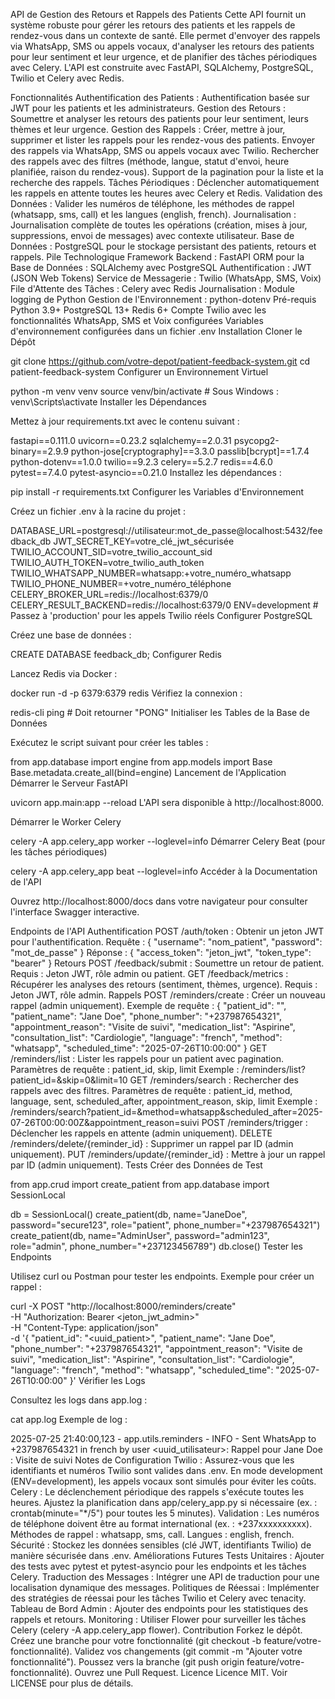 API de Gestion des Retours et Rappels des Patients
Cette API fournit un système robuste pour gérer les retours des patients et les rappels de rendez-vous dans un contexte de santé. Elle permet d'envoyer des rappels via WhatsApp, SMS ou appels vocaux, d'analyser les retours des patients pour leur sentiment et leur urgence, et de planifier des tâches périodiques avec Celery. L'API est construite avec FastAPI, SQLAlchemy, PostgreSQL, Twilio et Celery avec Redis.

Fonctionnalités
Authentification des Patients : Authentification basée sur JWT pour les patients et les administrateurs.
Gestion des Retours : Soumettre et analyser les retours des patients pour leur sentiment, leurs thèmes et leur urgence.
Gestion des Rappels :
Créer, mettre à jour, supprimer et lister les rappels pour les rendez-vous des patients.
Envoyer des rappels via WhatsApp, SMS ou appels vocaux avec Twilio.
Rechercher des rappels avec des filtres (méthode, langue, statut d'envoi, heure planifiée, raison du rendez-vous).
Support de la pagination pour la liste et la recherche des rappels.
Tâches Périodiques : Déclencher automatiquement les rappels en attente toutes les heures avec Celery et Redis.
Validation des Données : Valider les numéros de téléphone, les méthodes de rappel (whatsapp, sms, call) et les langues (english, french).
Journalisation : Journalisation complète de toutes les opérations (création, mises à jour, suppressions, envoi de messages) avec contexte utilisateur.
Base de Données : PostgreSQL pour le stockage persistant des patients, retours et rappels.
Pile Technologique
Framework Backend : FastAPI
ORM pour la Base de Données : SQLAlchemy avec PostgreSQL
Authentification : JWT (JSON Web Tokens)
Service de Messagerie : Twilio (WhatsApp, SMS, Voix)
File d'Attente des Tâches : Celery avec Redis
Journalisation : Module logging de Python
Gestion de l'Environnement : python-dotenv
Pré-requis
Python 3.9+
PostgreSQL 13+
Redis 6+
Compte Twilio avec les fonctionnalités WhatsApp, SMS et Voix configurées
Variables d'environnement configurées dans un fichier .env
Installation
Cloner le Dépôt

git clone https://github.com/votre-depot/patient-feedback-system.git
cd patient-feedback-system
Configurer un Environnement Virtuel

python -m venv venv
source venv/bin/activate  # Sous Windows : venv\Scripts\activate
Installer les Dépendances

Mettez à jour requirements.txt avec le contenu suivant :

fastapi==0.111.0
uvicorn==0.23.2
sqlalchemy==2.0.31
psycopg2-binary==2.9.9
python-jose[cryptography]==3.3.0
passlib[bcrypt]==1.7.4
python-dotenv==1.0.0
twilio==9.2.3
celery==5.2.7
redis==4.6.0
pytest==7.4.0
pytest-asyncio==0.21.0
Installez les dépendances :

pip install -r requirements.txt
Configurer les Variables d'Environnement

Créez un fichier .env à la racine du projet :

DATABASE_URL=postgresql://utilisateur:mot_de_passe@localhost:5432/feedback_db
JWT_SECRET_KEY=votre_clé_jwt_sécurisée
TWILIO_ACCOUNT_SID=votre_twilio_account_sid
TWILIO_AUTH_TOKEN=votre_twilio_auth_token
TWILIO_WHATSAPP_NUMBER=whatsapp:+votre_numéro_whatsapp
TWILIO_PHONE_NUMBER=+votre_numéro_téléphone
CELERY_BROKER_URL=redis://localhost:6379/0
CELERY_RESULT_BACKEND=redis://localhost:6379/0
ENV=development  # Passez à 'production' pour les appels Twilio réels
Configurer PostgreSQL

Créez une base de données :

CREATE DATABASE feedback_db;
Configurer Redis

Lancez Redis via Docker :

docker run -d -p 6379:6379 redis
Vérifiez la connexion :

redis-cli ping  # Doit retourner "PONG"
Initialiser les Tables de la Base de Données

Exécutez le script suivant pour créer les tables :

from app.database import engine
from app.models import Base
Base.metadata.create_all(bind=engine)
Lancement de l'Application
Démarrer le Serveur FastAPI

uvicorn app.main:app --reload
L'API sera disponible à http://localhost:8000.

Démarrer le Worker Celery

celery -A app.celery_app worker --loglevel=info
Démarrer Celery Beat (pour les tâches périodiques)

celery -A app.celery_app beat --loglevel=info
Accéder à la Documentation de l'API

Ouvrez http://localhost:8000/docs dans votre navigateur pour consulter l'interface Swagger interactive.

Endpoints de l'API
Authentification
POST /auth/token : Obtenir un jeton JWT pour l'authentification.
Requête : { "username": "nom_patient", "password": "mot_de_passe" }
Réponse : { "access_token": "jeton_jwt", "token_type": "bearer" }
Retours
POST /feedback/submit : Soumettre un retour de patient.
Requis : Jeton JWT, rôle admin ou patient.
GET /feedback/metrics : Récupérer les analyses des retours (sentiment, thèmes, urgence).
Requis : Jeton JWT, rôle admin.
Rappels
POST /reminders/create : Créer un nouveau rappel (admin uniquement).
Exemple de requête :
{
  "patient_id": "<uuid>",
  "patient_name": "Jane Doe",
  "phone_number": "+237987654321",
  "appointment_reason": "Visite de suivi",
  "medication_list": "Aspirine",
  "consultation_list": "Cardiologie",
  "language": "french",
  "method": "whatsapp",
  "scheduled_time": "2025-07-26T10:00:00"
}
GET /reminders/list : Lister les rappels pour un patient avec pagination.
Paramètres de requête : patient_id, skip, limit
Exemple : /reminders/list?patient_id=<uuid>&skip=0&limit=10
GET /reminders/search : Rechercher des rappels avec des filtres.
Paramètres de requête : patient_id, method, language, sent, scheduled_after, appointment_reason, skip, limit
Exemple : /reminders/search?patient_id=<uuid>&method=whatsapp&scheduled_after=2025-07-26T00:00:00Z&appointment_reason=suivi
POST /reminders/trigger : Déclencher les rappels en attente (admin uniquement).
DELETE /reminders/delete/{reminder_id} : Supprimer un rappel par ID (admin uniquement).
PUT /reminders/update/{reminder_id} : Mettre à jour un rappel par ID (admin uniquement).
Tests
Créer des Données de Test

from app.crud import create_patient
from app.database import SessionLocal

db = SessionLocal()
create_patient(db, name="JaneDoe", password="secure123", role="patient", phone_number="+237987654321")
create_patient(db, name="AdminUser", password="admin123", role="admin", phone_number="+237123456789")
db.close()
Tester les Endpoints

Utilisez curl ou Postman pour tester les endpoints. Exemple pour créer un rappel :

curl -X POST "http://localhost:8000/reminders/create" \
     -H "Authorization: Bearer <jeton_jwt_admin>" \
     -H "Content-Type: application/json" \
     -d '{
         "patient_id": "<uuid_patient>",
         "patient_name": "Jane Doe",
         "phone_number": "+237987654321",
         "appointment_reason": "Visite de suivi",
         "medication_list": "Aspirine",
         "consultation_list": "Cardiologie",
         "language": "french",
         "method": "whatsapp",
         "scheduled_time": "2025-07-26T10:00:00"
     }'
Vérifier les Logs

Consultez les logs dans app.log :

cat app.log
Exemple de log :

2025-07-25 21:40:00,123 - app.utils.reminders - INFO - Sent WhatsApp to +237987654321 in french by user <uuid_utilisateur>: Rappel pour Jane Doe : Visite de suivi
Notes de Configuration
Twilio : Assurez-vous que les identifiants et numéros Twilio sont valides dans .env. En mode development (ENV=development), les appels vocaux sont simulés pour éviter les coûts.
Celery : Le déclenchement périodique des rappels s'exécute toutes les heures. Ajustez la planification dans app/celery_app.py si nécessaire (ex. : crontab(minute="*/5") pour toutes les 5 minutes).
Validation :
Les numéros de téléphone doivent être au format international (ex. : +237xxxxxxxxxx).
Méthodes de rappel : whatsapp, sms, call.
Langues : english, french.
Sécurité : Stockez les données sensibles (clé JWT, identifiants Twilio) de manière sécurisée dans .env.
Améliorations Futures
Tests Unitaires : Ajouter des tests avec pytest et pytest-asyncio pour les endpoints et les tâches Celery.
Traduction des Messages : Intégrer une API de traduction pour une localisation dynamique des messages.
Politiques de Réessai : Implémenter des stratégies de réessai pour les tâches Twilio et Celery avec tenacity.
Tableau de Bord Admin : Ajouter des endpoints pour les statistiques des rappels et retours.
Monitoring : Utiliser Flower pour surveiller les tâches Celery (celery -A app.celery_app flower).
Contribution
Forkez le dépôt.
Créez une branche pour votre fonctionnalité (git checkout -b feature/votre-fonctionnalité).
Validez vos changements (git commit -m "Ajouter votre fonctionnalité").
Poussez vers la branche (git push origin feature/votre-fonctionnalité).
Ouvrez une Pull Request.
Licence
Licence MIT. Voir LICENSE pour plus de détails.

